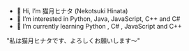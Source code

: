 - 👋 Hi, I’m 猫月ヒナタ (Nekotsuki Hinata)
- 👀 I’m interested in Python, Java, JavaScript, C++ and C#
- 🌱 I’m currently learning Python , C# , JavaScript and C++


"私は猫月ヒナタです、よろしくお願いします～"

<!---
This is a ✨ special ✨ repository because its `README.md` (this file) appears on your GitHub profile.
You can click the Preview link to take a look at your changes.
--->
